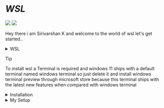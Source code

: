 # *WSL*

![](https://img.shields.io/github/last-commit/varshan-4068/wsl-setup?&style=for-the-badge&color=FFB1C8&logoColor=D9E0EE&labelColor=292324)
![](https://img.shields.io/github/repo-size/varshan-4068/wsl-setup?color=CAC992&label=SIZE&logo=googledrive&style=for-the-badge&logoColor=D9E0EE&labelColor=292324)

Hey there i am Sirivarshan K and welcome to the world of wsl let's get started..

<details>

<summary> WSL </summary>

- WSL is an now an open sourced project by Microsoft (Didin't expected to be open sourced by microsoft lol)

- The Windows Subsystem for Linux (WSL) lets developers install a Linux distribution (such as Ubuntu, Debian, Arch Linux, Kali, etc) and use Linux applications, utilities, and Bash command-line tools directly on Windows, unmodified, without the virtual machine or dualboot setup.

</details>

> [!Tip]
> To install wsl a Terminal is required and windows 11 ships with a default terminal named windows terminal so just delete it and install windows terminal preview through microsoft store because this terminal ships with the latest new features when compared with windows terminal

<details>

<summary>  Installation </summary>

- After installing the terminal open it as a powershell profile (by default windows terminal opens it so need to worry )and type the commands given below :

      wsl --list --online  # gives you the list of available distros for to be installed in the wsl  
  
      wsl --install -d <distroname>  # pick a distro from the above command and install it with this command

- Now after the installation is completed you should exit and reopen the terminal with wsl.exe command and follow the steps given below according to the distribution you have installed..

<details>

<summary> Archlinux </summary>

- If you have installed archlinux then type ``wsl -d archlinux`` in your windows terminal and you would be entering into the bash(a default shell in linux) environment of linux as a root user so to add a sudo user and open wsl as sudo user follow the commands mentioned below : 
    
      useradd <your preferred user>  # here replace <your preferred user> with the user name you wanna create for example useradd izagi

      passwd <username>  # if u have created a user as for example izagi with the above command then to create a user password for the user izagi use this command 

      usermod -aG wheel <username>  # this command is used to modify your user for example the user izagi as a sudo user

      pacman -S sudo archlinux-keyring base-devel 
    
      visudo  # Opens the sudoers file and you need to uncomment the line  %wheel ALL=(ALL) ALL by erasing the # in thae opened sudoers file now after uncommenting save the file and exit with :wq 

      su <username>  # to switch from root user to the sudo user for example the user izagi 

- Finally we had added a new user with sudo previleges, now whenever we open the wsl if you need to login as the created user with sudo privileges instead of a root user open your powershell and type the commands below : 

      wsl --manage archlinux --set-default-user <username>  # this command helps wsl to open bash shell with created user for example izagi instead of a root user

- Exit the powershell and now open the windows terminal and type wsl.exe Boom! you have been logged in as the created user with sudo previlegies instead of a root user. So after this type the command given below :

      cd ~
      vim ~/.bash_profile   # add the code given below in the opened file and save it with the command :wq 

      if [[ -f ~/.bashrc ]]; then   # Add these lines in the ~/.bash_profile file 
          ~/.bashrc
          cd ~
      fi
  
      sudo pacman -Sy  # it will ask for sudo password enter your's and update the pacman 

- That's it now u can install the pacman packages that you needed to be in your wsl..

- I hope i explained it in detail with proper explanation But if u want a perfect non detailed Setup Check down the Summary Section Below...

# *Summary*

- Uninstall Windows Terminal and Install Windows Terminal Preview app from microsoft store..

       wsl --list --online  # gives you the list of available distros for to be installed in the wsl  --> In powershell 
  
      wsl --install -d <distroname>  # pick a distro from the above command and install it with this command --> In powershell 

      wsl.exe --> In powershell 
    
      useradd <your preferred user>  # here replace <your preferred user> with the user name you wanna create for example useradd izagi --> In wsl

      passwd <username>  # if u have created a user as for example izagi with the above command then to create a user password for the user izagi use this command --> In wsl 

      usermod -aG wheel <username>  # this command is used to modify your user for example the user izagi as a sudo user --> In wsl
    
      visudo  # Opens the sudoers file and you need to uncomment the line  %wheel ALL=(ALL) ALL by erasing the # in thae opened sudoers file now after uncommenting save the file and exit with :wq    --> In wsl

      su <username>  # to switch from root user to the sudo user for example the user izagi  --> In wsl

      wsl --manage archlinux --set-default-user <username>  # this command helps wsl to open bash shell with created user for example izagi instead of a root user    --> In powershell 

      sudo pacman -Sy archlinux-keyring base-devel   # it will ask for sudo password enter your's and update the pacman  --> In wsl 

      sudo pacman -Su --> In wsl 

      sudo pacman -S (needed packages to install) --> In wsl 

Recommended Packages : neovim base base-devel yazi fzf zoxide eza bash-completion git npm gcc wget curl unzip 

To Install My Neovim Setup Checkout my [Neovim-Setup Repo](https://github.com/varshan-4068/Neovim-Setup.git) and Enjoy Using and Learning it...

</details>

<details>

  <summary> Ubuntu </summary>

   - If you have installed ubuntu then type ``wsl -d ubuntu`` in your windows terminal and you would be entering into the bash(a default shell in linux) environment of linux and would be prompting to ask for the username to be added and considered as sudo automatically and it will also ask the password to be set for that created user or existing user after these you would be entering into the wsl..
   - Next follow the steps below :

         vim ~/.bash_profile   # open this file and add the line given below

         if [[ -f ~/.bashrc ]]; then  # Add these codes in the opened file and save it with the command :wq on vim...
             source ~/.bashrc
             cd ~
         fi
     
   - That's it you have setup your ubuntu wsl and now you can install the packages needed by following the commands below :

         sudo apt update
     
         sudo apt upgrade

         sudo aot install <your needed packages>

         sudo apt autoremove

         # if you want neovim then install it using sudo snap install nvim i know snaps are garbages but give it a try or build neovim from source

   - To Install My Neovim Setup Checkout my [Neovim-Setup Repo](https://github.com/varshan-4068/Neovim-Setup.git) and Enjoy Using and Learning it...
    
</details>

</details>

<details>

<summary> My Setup </summary>

    sudo pacman -S base base-devel bash-completion eza fastfetch fzf zoxide gcc git unzip wget curl npm htop starship trash-cli unzip nvim 

    git clone https://aur.archlinux.org/paru-bin.git 

    cd paru-bin 

    makepkg -si 

    cd ~

    rm paru-bin 

    paru -S python-pywal16 

    wal -q -e -i /mnt/c/Users/<username>/<wallpaper location>  # this will apply your wallpaper colors to the terminal 

    vim .bashrc 

    (cat .cache/wal/sequences)&  # Add this line in your .bashrc that's it save it using :wq and reopen your wsl boom ! u have your wallpaper colors in your terminal this is optional if you want you can set it up or else skip it..
    
</details>
